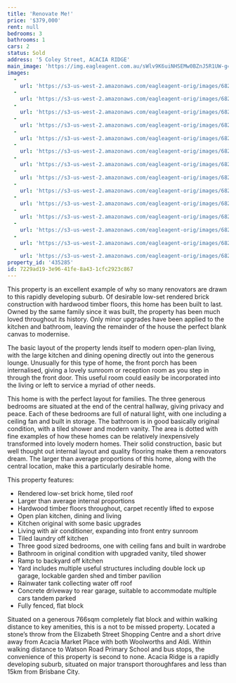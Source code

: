 ```yaml
---
title: 'Renovate Me!'
price: '$379,000'
rent: null
bedrooms: 3
bathrooms: 1
cars: 2
status: Sold
address: '5 Coley Street, ACACIA RIDGE'
main_image: 'https://img.eagleagent.com.au/sWlv9K6uiNHSEMw0BZnJ5R1UW-g=/1280x854/smart/https://s3-us-west-2.amazonaws.com/eagleagent-orig/images/6822733/130679722-image-M.jpg'
images:
  -
    url: 'https://s3-us-west-2.amazonaws.com/eagleagent-orig/images/6822746/130679722-image-N.jpg'
  -
    url: 'https://s3-us-west-2.amazonaws.com/eagleagent-orig/images/6822745/130679722-image-L.jpg'
  -
    url: 'https://s3-us-west-2.amazonaws.com/eagleagent-orig/images/6822744/130679722-image-K.jpg'
  -
    url: 'https://s3-us-west-2.amazonaws.com/eagleagent-orig/images/6822743/130679722-image-J.jpg'
  -
    url: 'https://s3-us-west-2.amazonaws.com/eagleagent-orig/images/6822742/130679722-image-I.jpg'
  -
    url: 'https://s3-us-west-2.amazonaws.com/eagleagent-orig/images/6822741/130679722-image-H.jpg'
  -
    url: 'https://s3-us-west-2.amazonaws.com/eagleagent-orig/images/6822740/130679722-image-G.jpg'
  -
    url: 'https://s3-us-west-2.amazonaws.com/eagleagent-orig/images/6822739/130679722-image-F.jpg'
  -
    url: 'https://s3-us-west-2.amazonaws.com/eagleagent-orig/images/6822738/130679722-image-E.jpg'
  -
    url: 'https://s3-us-west-2.amazonaws.com/eagleagent-orig/images/6822737/130679722-image-D.jpg'
  -
    url: 'https://s3-us-west-2.amazonaws.com/eagleagent-orig/images/6822736/130679722-image-C.jpg'
  -
    url: 'https://s3-us-west-2.amazonaws.com/eagleagent-orig/images/6822735/130679722-image-B.jpg'
  -
    url: 'https://s3-us-west-2.amazonaws.com/eagleagent-orig/images/6822734/130679722-image-A.jpg'
  -
    url: 'https://s3-us-west-2.amazonaws.com/eagleagent-orig/images/6822733/130679722-image-M.jpg'
property_id: '435285'
id: 7229ad19-3e96-41fe-8a43-1cfc2923c867
---
```

This property is an excellent example of why so many renovators are drawn to this rapidly developing suburb. Of desirable low-set rendered brick construction with hardwood timber floors, this home has been built to last. Owned by the same family since it was built, the property has been much loved throughout its history. Only minor upgrades have been applied to the kitchen and bathroom, leaving the remainder of the house the perfect blank canvas to modernise.

The basic layout of the property lends itself to modern open-plan living, with the large kitchen and dining opening directly out into the generous lounge. Unusually for this type of home, the front porch has been internalised, giving a lovely sunroom or reception room as you step in through the front door. This useful room could easily be incorporated into the living or left to service a myriad of other needs.

This home is with the perfect layout for families. The three generous bedrooms are situated at the end of the central hallway, giving privacy and peace. Each of these bedrooms are full of natural light, with one including a ceiling fan and built in storage. The bathroom is in good basically original condition, with a tiled shower and modern vanity. The area is dotted with fine examples of how these homes can be relatively inexpensively transformed into lovely modern homes. Their solid construction, basic but well thought out internal layout and quality flooring make them a renovators dream. The larger than average proportions of this home, along with the central location, make this a particularly desirable home.

This property features:

*  Rendered low-set brick home, tiled roof
*  Larger than average internal proportions
*  Hardwood timber floors throughout, carpet recently lifted to expose
*  Open plan kitchen, dining and living
*  Kitchen original with some basic upgrades
*  Living with air conditioner, expanding into front entry sunroom
*  Tiled laundry off kitchen
*  Three good sized bedrooms, one with ceiling fans and built in wardrobe
*  Bathroom in original condition with upgraded vanity, tiled shower
*  Ramp to backyard off kitchen
*  Yard includes multiple useful structures including double lock up garage, lockable garden shed and timber pavilion
*  Rainwater tank collecting water off roof
*  Concrete driveway to rear garage, suitable to accommodate multiple cars tandem parked
*  Fully fenced, flat block

Situated on a generous 766sqm completely flat block and within walking distance to key amenities, this is a not to be missed property. Located a stone’s throw from the Elizabeth Street Shopping Centre and a short drive away from Acacia Market Place with both Woolworths and Aldi. Within walking distance to Watson Road Primary School and bus stops, the convenience of this property is second to none. Acacia Ridge is a rapidly developing suburb, situated on major transport thoroughfares and less than 15km from Brisbane City.